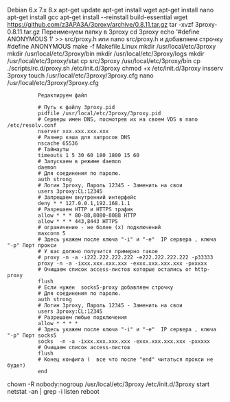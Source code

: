 Debian 6.x 7.x 8.x
apt-get update
apt-get install wget
apt-get install nano
apt-get install gcc
apt-get install --reinstall build-essential
wget https://github.com/z3APA3A/3proxy/archive/0.8.11.tar.gz
tar -xvzf 3proxy-0.8.11.tar.gz
Переименуем папку в 3proxy
cd 3proxy
echo '#define ANONYMOUS 1' >> src/proxy.h
     или nano src/proxy.h  и добавляем строчку #define ANONYMOUS 
make -f Makefile.Linux
mkdir /usr/local/etc/3proxy
mkdir /usr/local/etc/3proxy/bin
mkdir /usr/local/etc/3proxy/logs
mkdir /usr/local/etc/3proxy/stat
cp src/3proxy /usr/local/etc/3proxy/bin
cp ./scripts/rc.d/proxy.sh /etc/init.d/3proxy
chmod +x /etc/init.d/3proxy
insserv 3proxy
touch /usr/local/etc/3proxy/3proxy.cfg
nano /usr/local/etc/3proxy/3proxy.cfg
     
              Редактируем файл
     
              # Путь к файлу 3proxy.pid
              pidfile /usr/local/etc/3proxy/3proxy.pid
              # Серверы имен DNS, посмотрев их на своем VDS в nano /etc/resolv.conf
              nserver xxx.xxx.xxx.xxx
              # Размер кэша для запросов DNS
              nscache 65536
              # Таймауты
              timeouts 1 5 30 60 180 1800 15 60
              # Запускаем в режиме daemon
              daemon
              # Для соединения по паролю.
              auth strong
              # Логин 3proxy, Пароль 12345 - Заменить на свои
              users 3proxy:CL:12345
              # Запрещаем внутренний интерфейс
              deny * * 127.0.0.1,192.168.1.1
              # Разрешаем HTTP и HTTPS трафик
              allow * * * 80-88,8080-8088 HTTP
              allow * * * 443,8443 HTTPS
              # ограничение - не более (х) подключений
              maxconn 5
              # Здесь укажем после ключа "-i" и "-e"  IP сервера , ключа "-p" Порт прокси
              # У вас должно получится примерно такое 
              # proxy -n -a -i222.222.222.222 -e222.222.222.222 -p33333
              proxy -n -a -ixxx.xxx.xxx.xxx -exxx.xxx.xxx.xxx -pxxxxx
              # Очищаем список access-листов которые остались от http-proxy
              flush
              # Если нужен  socks5-proxy добавляем строчку
              # Для соединения по паролю.
              auth strong
              # Логин 3proxy, Пароль 12345 - Заменить на свои
              users 3proxy:CL:12345
              # Разрешаем любые подключения
              allow * * * *
              # Здесь укажем после ключа "-i" и "-e"  IP сервера , ключа "-p" Порт socks5
              socks  -n -a -ixxx.xxx.xxx.xxx -exxx.xxx.xxx.xxx -pxxxxx
              # Очищаем список access-листов
              flush
              # Конец конфига (  все что после "end" читаться прокси не будет)
              end



chown -R nobody:nogroup /usr/local/etc/3proxy
/etc/init.d/3proxy start
netstat -an | grep -i listen
reboot

